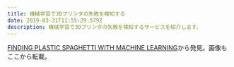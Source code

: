 ```yaml
---
title: 機械学習で3Dプリンタの失敗を検知する
date: 2019-03-31T11:55:29.579Z
description: 機械学習で3Dプリンタの失敗を検知するサービスを紹介します。
---
```

[FINDING PLASTIC SPAGHETTI WITH MACHINE LEARNING](https://hackaday.com/2019/03/29/finding-plastic-spaghetti-with-machine-learning/)から発見。画像もここから転載。
